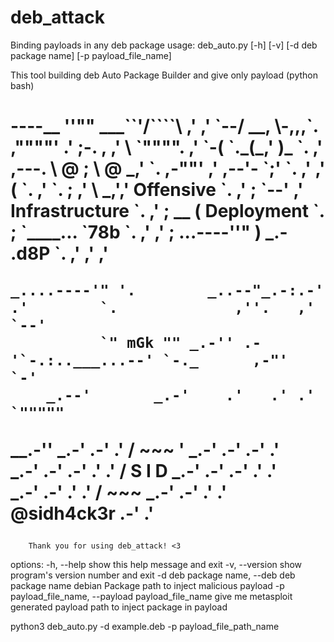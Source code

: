 # deb_attack
Binding payloads in any deb package 
usage: deb_auto.py [-h] [-v] [-d deb package name] [-p payload_file_name]

This tool building deb Auto Package Builder and give only payload (python
bash)
<h1>                                ----__ ''""    ___``'/````\   
                              ,'     ,'    `--/   __,      \-,,,`.
                        ,""""'     .' ;-.    ,  ,'  \             `"""".
                      ,'           `-(   `._(_,'     )_                `.
                     ,'         ,---. \ @ ;   \ @ _,'                   `.
                ,-""'         ,'      ,--'-    `;'                       `.
               ,'            ,'      (      `. ,'                          `.
               ;            ,'        \    _,','   Offensive                `.
              ,'            ;          `--'  ,'  Infrastructure               `.
             ,'             ;          __    (     Deployment                `.
             ;              `____...  `78b   `.                  ,'           ,'
             ;    ...----''" )  _.-  .d8P    `.                ,'    ,'    ,'
    
    _....----'" '.        _..--"_.-:.-' .'        `.             ,''.   ,' `--'
              `" mGk "" _.-'' .-'`-.:..___...--' `-._      ,-"'   `-'
        _.--'       _.-'    .'   .' .'               `"""""
  __.-''        _.-'     .-'   .'  /     ~~~
 '          _.-' .-'  .-'        .'    
        _.-'  .-'  .-' .'  .'   /  S I D
    _.-'      .-'   .-'  .'   .'   
_.-'       .-'    .'   .'    /           ~~~
       _.-'    .-'   .'    .'     @sidh4ck3r
    .-'            .'
	

</h1>



		Thank you for using deb_attack! <3

options:
  -h, --help            show this help message and exit
  -v, --version         show program's version number and exit
  -d deb package name, --deb deb package name
                        debian Package path to inject malicious payload
  -p payload_file_name, --payload payload_file_name
                        give me metasploit generated payload path to inject
                        package in payload

python3 deb_auto.py -d example.deb -p payload_file_path_name

